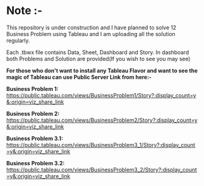 # Note :-
This repository is under construction and I have planned to solve 12 Business Problem using Tableau and I am uploading all the solution regularly.

Each .tbwx file contains Data, Sheet, Dashboard and Story. In dashboard both Problems and Solution are provided(If you wish to see you may see)

**For those who don't want to install any Tableau Flavor and want to see the magic of Tableau can use Public Server Link from here:-**

**Business Problem 1:** https://public.tableau.com/views/BusinessProblem1/Story?:display_count=y&:origin=viz_share_link

**Business Problem 2:** https://public.tableau.com/views/BusinessProblem2/Story?:display_count=y&:origin=viz_share_link

**Business Problem 3.1:** https://public.tableau.com/views/BusinessProblem3_1/Story?:display_count=y&:origin=viz_share_link

**Business Problem 3.2:** https://public.tableau.com/views/BusinessProblem3_2/Story?:display_count=y&:origin=viz_share_link
